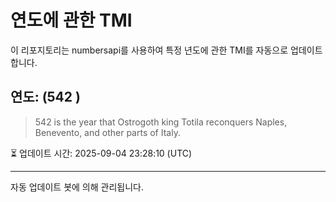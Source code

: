 
# 연도에 관한 TMI

이 리포지토리는 numbersapi를 사용하여 특정 년도에 관한 TMI를 자동으로 업데이트합니다.

## 연도: (542 )
> 542 is the year that Ostrogoth king Totila reconquers Naples, Benevento, and other parts of Italy.

⏳ 업데이트 시간: 2025-09-04 23:28:10 (UTC)

---
자동 업데이트 봇에 의해 관리됩니다.
